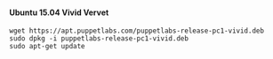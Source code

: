 #### Ubuntu 15.04 Vivid Vervet

    wget https://apt.puppetlabs.com/puppetlabs-release-pc1-vivid.deb
    sudo dpkg -i puppetlabs-release-pc1-vivid.deb
    sudo apt-get update

